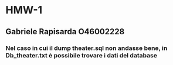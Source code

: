 # HMW-1

## Gabriele Rapisarda O46002228
### Nel caso in cui il dump theater.sql non andasse bene, in Db_theater.txt è possibile trovare i dati del database
